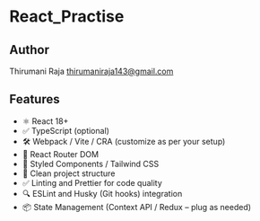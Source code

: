 # React_Practise

## Author
Thirumani Raja
thirumaniraja143@gmail.com

## Features

- ⚛️ React 18+
- ✅ TypeScript (optional)
- 🛠️ Webpack / Vite / CRA (customize as per your setup)
- 🔄 React Router DOM
- 💅 Styled Components / Tailwind CSS
- 📁 Clean project structure
- ✅ Linting and Prettier for code quality
- 🔍 ESLint and Husky (Git hooks) integration
- 📦 State Management (Context API / Redux – plug as needed)

